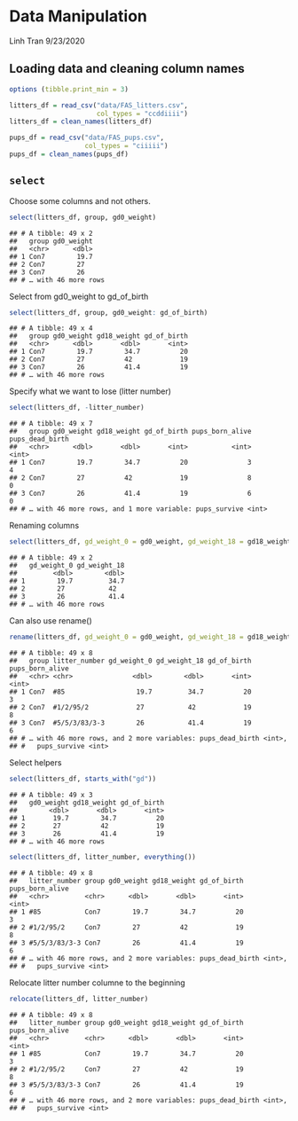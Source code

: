 Data Manipulation
================
Linh Tran
9/23/2020

## Loading data and cleaning column names

``` r
options (tibble.print_min = 3)

litters_df = read_csv("data/FAS_litters.csv", 
                      col_types = "ccddiiii")
litters_df = clean_names(litters_df)

pups_df = read_csv("data/FAS_pups.csv",
                   col_types = "ciiiii")
pups_df = clean_names(pups_df)
```

## `select`

Choose some columns and not others.

``` r
select(litters_df, group, gd0_weight)
```

    ## # A tibble: 49 x 2
    ##   group gd0_weight
    ##   <chr>      <dbl>
    ## 1 Con7        19.7
    ## 2 Con7        27  
    ## 3 Con7        26  
    ## # … with 46 more rows

Select from gd0\_weight to gd\_of\_birth

``` r
select(litters_df, group, gd0_weight: gd_of_birth)
```

    ## # A tibble: 49 x 4
    ##   group gd0_weight gd18_weight gd_of_birth
    ##   <chr>      <dbl>       <dbl>       <int>
    ## 1 Con7        19.7        34.7          20
    ## 2 Con7        27          42            19
    ## 3 Con7        26          41.4          19
    ## # … with 46 more rows

Specify what we want to lose (litter number)

``` r
select(litters_df, -litter_number)
```

    ## # A tibble: 49 x 7
    ##   group gd0_weight gd18_weight gd_of_birth pups_born_alive pups_dead_birth
    ##   <chr>      <dbl>       <dbl>       <int>           <int>           <int>
    ## 1 Con7        19.7        34.7          20               3               4
    ## 2 Con7        27          42            19               8               0
    ## 3 Con7        26          41.4          19               6               0
    ## # … with 46 more rows, and 1 more variable: pups_survive <int>

Renaming columns

``` r
select(litters_df, gd_weight_0 = gd0_weight, gd_weight_18 = gd18_weight)
```

    ## # A tibble: 49 x 2
    ##   gd_weight_0 gd_weight_18
    ##         <dbl>        <dbl>
    ## 1        19.7         34.7
    ## 2        27           42  
    ## 3        26           41.4
    ## # … with 46 more rows

Can also use rename()

``` r
rename(litters_df, gd_weight_0 = gd0_weight, gd_weight_18 = gd18_weight)
```

    ## # A tibble: 49 x 8
    ##   group litter_number gd_weight_0 gd_weight_18 gd_of_birth pups_born_alive
    ##   <chr> <chr>               <dbl>        <dbl>       <int>           <int>
    ## 1 Con7  #85                  19.7         34.7          20               3
    ## 2 Con7  #1/2/95/2            27           42            19               8
    ## 3 Con7  #5/5/3/83/3-3        26           41.4          19               6
    ## # … with 46 more rows, and 2 more variables: pups_dead_birth <int>,
    ## #   pups_survive <int>

Select helpers

``` r
select(litters_df, starts_with("gd"))
```

    ## # A tibble: 49 x 3
    ##   gd0_weight gd18_weight gd_of_birth
    ##        <dbl>       <dbl>       <int>
    ## 1       19.7        34.7          20
    ## 2       27          42            19
    ## 3       26          41.4          19
    ## # … with 46 more rows

``` r
select(litters_df, litter_number, everything())
```

    ## # A tibble: 49 x 8
    ##   litter_number group gd0_weight gd18_weight gd_of_birth pups_born_alive
    ##   <chr>         <chr>      <dbl>       <dbl>       <int>           <int>
    ## 1 #85           Con7        19.7        34.7          20               3
    ## 2 #1/2/95/2     Con7        27          42            19               8
    ## 3 #5/5/3/83/3-3 Con7        26          41.4          19               6
    ## # … with 46 more rows, and 2 more variables: pups_dead_birth <int>,
    ## #   pups_survive <int>

Relocate litter number columne to the beginning

``` r
relocate(litters_df, litter_number)
```

    ## # A tibble: 49 x 8
    ##   litter_number group gd0_weight gd18_weight gd_of_birth pups_born_alive
    ##   <chr>         <chr>      <dbl>       <dbl>       <int>           <int>
    ## 1 #85           Con7        19.7        34.7          20               3
    ## 2 #1/2/95/2     Con7        27          42            19               8
    ## 3 #5/5/3/83/3-3 Con7        26          41.4          19               6
    ## # … with 46 more rows, and 2 more variables: pups_dead_birth <int>,
    ## #   pups_survive <int>
